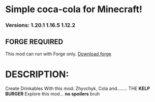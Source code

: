 # Simple coca-cola for Minecraft!
### Versions: 1.20.1 1.16.5 1.12.2
## **FORGE REQUIRED**
This mod can run with Forge only. [Download forge](https://files.minecraftforge.net/net/minecraftforge/forge/index_1.20.1.html)
# DESCRIPTION:
Create Drinkables With this mod: Zhyvchyk, Cola and........ THE **KELP BURGER**
Explore this mod... __no spoilers__ bruh
